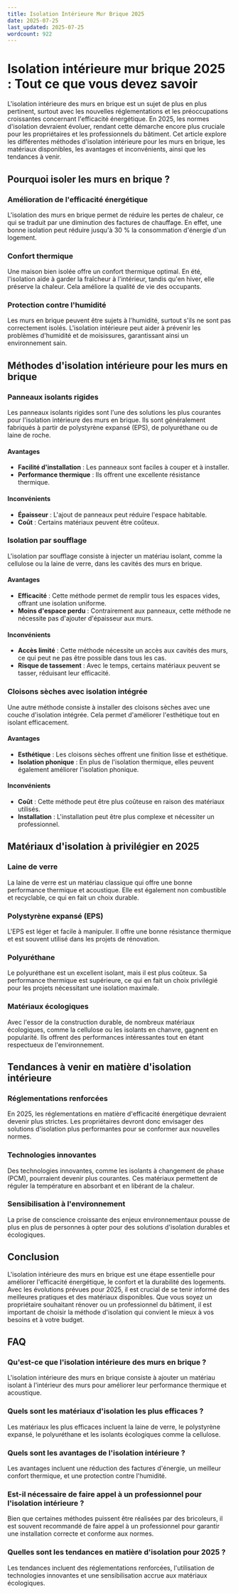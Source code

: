 ```yaml
---
title: Isolation Intérieure Mur Brique 2025
date: 2025-07-25
last_updated: 2025-07-25
wordcount: 922
---
```


# Isolation intérieure mur brique 2025 : Tout ce que vous devez savoir

L'isolation intérieure des murs en brique est un sujet de plus en plus pertinent, surtout avec les nouvelles réglementations et les préoccupations croissantes concernant l'efficacité énergétique. En 2025, les normes d'isolation devraient évoluer, rendant cette démarche encore plus cruciale pour les propriétaires et les professionnels du bâtiment. Cet article explore les différentes méthodes d'isolation intérieure pour les murs en brique, les matériaux disponibles, les avantages et inconvénients, ainsi que les tendances à venir.

## Pourquoi isoler les murs en brique ?

### Amélioration de l'efficacité énergétique

L'isolation des murs en brique permet de réduire les pertes de chaleur, ce qui se traduit par une diminution des factures de chauffage. En effet, une bonne isolation peut réduire jusqu'à 30 % la consommation d'énergie d'un logement.

### Confort thermique

Une maison bien isolée offre un confort thermique optimal. En été, l'isolation aide à garder la fraîcheur à l'intérieur, tandis qu'en hiver, elle préserve la chaleur. Cela améliore la qualité de vie des occupants.

### Protection contre l'humidité

Les murs en brique peuvent être sujets à l'humidité, surtout s'ils ne sont pas correctement isolés. L'isolation intérieure peut aider à prévenir les problèmes d'humidité et de moisissures, garantissant ainsi un environnement sain.

## Méthodes d'isolation intérieure pour les murs en brique

### Panneaux isolants rigides

Les panneaux isolants rigides sont l'une des solutions les plus courantes pour l'isolation intérieure des murs en brique. Ils sont généralement fabriqués à partir de polystyrène expansé (EPS), de polyuréthane ou de laine de roche.

#### Avantages

- **Facilité d'installation** : Les panneaux sont faciles à couper et à installer.
- **Performance thermique** : Ils offrent une excellente résistance thermique.

#### Inconvénients

- **Épaisseur** : L'ajout de panneaux peut réduire l'espace habitable.
- **Coût** : Certains matériaux peuvent être coûteux.

### Isolation par soufflage

L'isolation par soufflage consiste à injecter un matériau isolant, comme la cellulose ou la laine de verre, dans les cavités des murs en brique.

#### Avantages

- **Efficacité** : Cette méthode permet de remplir tous les espaces vides, offrant une isolation uniforme.
- **Moins d'espace perdu** : Contrairement aux panneaux, cette méthode ne nécessite pas d'ajouter d'épaisseur aux murs.

#### Inconvénients

- **Accès limité** : Cette méthode nécessite un accès aux cavités des murs, ce qui peut ne pas être possible dans tous les cas.
- **Risque de tassement** : Avec le temps, certains matériaux peuvent se tasser, réduisant leur efficacité.

### Cloisons sèches avec isolation intégrée

Une autre méthode consiste à installer des cloisons sèches avec une couche d'isolation intégrée. Cela permet d'améliorer l'esthétique tout en isolant efficacement.

#### Avantages

- **Esthétique** : Les cloisons sèches offrent une finition lisse et esthétique.
- **Isolation phonique** : En plus de l'isolation thermique, elles peuvent également améliorer l'isolation phonique.

#### Inconvénients

- **Coût** : Cette méthode peut être plus coûteuse en raison des matériaux utilisés.
- **Installation** : L'installation peut être plus complexe et nécessiter un professionnel.

## Matériaux d'isolation à privilégier en 2025

### Laine de verre

La laine de verre est un matériau classique qui offre une bonne performance thermique et acoustique. Elle est également non combustible et recyclable, ce qui en fait un choix durable.

### Polystyrène expansé (EPS)

L'EPS est léger et facile à manipuler. Il offre une bonne résistance thermique et est souvent utilisé dans les projets de rénovation.

### Polyuréthane

Le polyuréthane est un excellent isolant, mais il est plus coûteux. Sa performance thermique est supérieure, ce qui en fait un choix privilégié pour les projets nécessitant une isolation maximale.

### Matériaux écologiques

Avec l'essor de la construction durable, de nombreux matériaux écologiques, comme la cellulose ou les isolants en chanvre, gagnent en popularité. Ils offrent des performances intéressantes tout en étant respectueux de l'environnement.

## Tendances à venir en matière d'isolation intérieure

### Réglementations renforcées

En 2025, les réglementations en matière d'efficacité énergétique devraient devenir plus strictes. Les propriétaires devront donc envisager des solutions d'isolation plus performantes pour se conformer aux nouvelles normes.

### Technologies innovantes

Des technologies innovantes, comme les isolants à changement de phase (PCM), pourraient devenir plus courantes. Ces matériaux permettent de réguler la température en absorbant et en libérant de la chaleur.

### Sensibilisation à l'environnement

La prise de conscience croissante des enjeux environnementaux pousse de plus en plus de personnes à opter pour des solutions d'isolation durables et écologiques.

## Conclusion

L'isolation intérieure des murs en brique est une étape essentielle pour améliorer l'efficacité énergétique, le confort et la durabilité des logements. Avec les évolutions prévues pour 2025, il est crucial de se tenir informé des meilleures pratiques et des matériaux disponibles. Que vous soyez un propriétaire souhaitant rénover ou un professionnel du bâtiment, il est important de choisir la méthode d'isolation qui convient le mieux à vos besoins et à votre budget.

## FAQ

### Qu'est-ce que l'isolation intérieure des murs en brique ?

L'isolation intérieure des murs en brique consiste à ajouter un matériau isolant à l'intérieur des murs pour améliorer leur performance thermique et acoustique.

### Quels sont les matériaux d'isolation les plus efficaces ?

Les matériaux les plus efficaces incluent la laine de verre, le polystyrène expansé, le polyuréthane et les isolants écologiques comme la cellulose.

### Quels sont les avantages de l'isolation intérieure ?

Les avantages incluent une réduction des factures d'énergie, un meilleur confort thermique, et une protection contre l'humidité.

### Est-il nécessaire de faire appel à un professionnel pour l'isolation intérieure ?

Bien que certaines méthodes puissent être réalisées par des bricoleurs, il est souvent recommandé de faire appel à un professionnel pour garantir une installation correcte et conforme aux normes.

### Quelles sont les tendances en matière d'isolation pour 2025 ?

Les tendances incluent des réglementations renforcées, l'utilisation de technologies innovantes et une sensibilisation accrue aux matériaux écologiques.